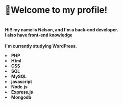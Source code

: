 <h1>👋Welcome to my profile!</h1>  

<div style="display:flex" align="center">
  
<spam>

<h4 align="left">
Hi!! my name is Nelson, and I'm a back-end developer. <br>
I also have front-end knowledge <br>
</h4> 
  
  
<h4 align="left">
 
I'm currently studying WordPress.
  
<li>PHP</li>
<li>Html</li>
<li>CSS</li>
<li>SQL</li>
<li>MySQL</li>
<li>javascript</li>
<li>Node.js</li>
<li>Express.js</li>
<li>Mongodb</li>

</h4>
 
</spam>
</div>

<div> 

</div>
